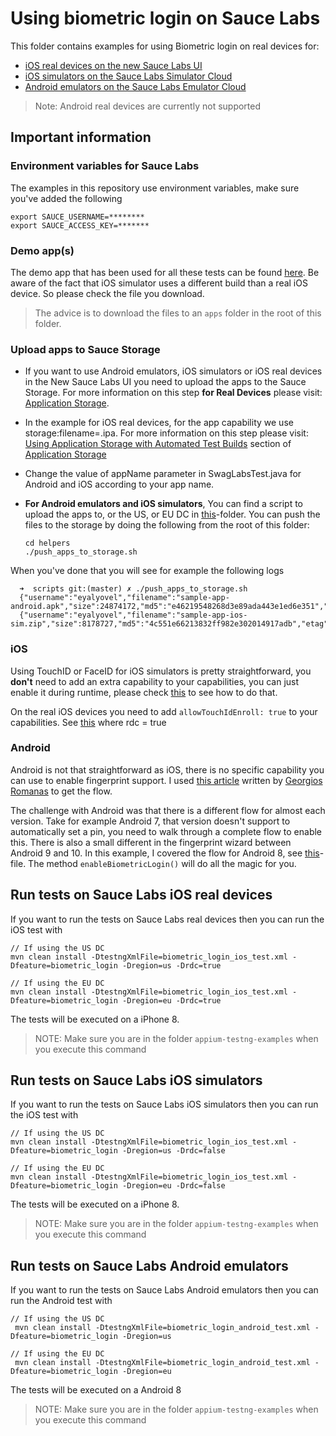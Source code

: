 # Using biometric login on Sauce Labs
This folder contains examples for using Biometric login on real devices for:
-   [iOS real devices on the new Sauce Labs UI](#run-tests-on-sauce-labs-ios-real-devices)
-   [iOS simulators on the Sauce Labs Simulator Cloud](#run-tests-on-sauce-labs-iOS-simulators)
-   [Android emulators on the Sauce Labs Emulator Cloud](#run-tests-on-sauce-labs-android-emulators)

> Note: Android real devices are currently not supported

## Important information
### Environment variables for Sauce Labs
The examples in this repository use environment variables, make sure you've added the following

    export SAUCE_USERNAME=********
    export SAUCE_ACCESS_KEY=*******
    
### Demo app(s)
The demo app that has been used for all these tests can be found [here](https://github.com/saucelabs/sample-app-mobile/releases).
Be aware of the fact that iOS simulator uses a different build than a real iOS device. So please check the file you download.

> The advice is to download the files to an `apps` folder in the root of this folder.

### Upload apps to Sauce Storage
-   If you want to use Android emulators, iOS simulators or iOS real devices in the New Sauce Labs UI you need to upload the apps to the Sauce Storage.
For more information on this step **for Real Devices** please visit: [Application Storage](https://wiki.saucelabs.com/display/DOCS/Application+Storage).

-   In the example for iOS real devices, for the app capability we use storage:filename=<app-name>.ipa. For more information on this step please visit: [Using Application Storage with Automated Test Builds](https://wiki.saucelabs.com/display/DOCSDEV/Application+Storage#ApplicationStorage-UsingApplicationStoragewithAutomatedTestBuilds) section of [Application Storage](https://wiki.saucelabs.com/display/DOCS/Application+Storage)

-   Change the value of appName parameter in SwagLabsTest.java for Android and iOS according to your app name.

-   **For Android emulators and iOS simulators**, You can find a script to upload the apps to, or the US, or EU DC in [this](./helpers)-folder. You can push the files to the 
  storage by doing the following from the root of this folder:
  

		cd helpers   
		./push_apps_to_storage.sh
      
  When you've done that you will see for example the following logs
  
      ➜  scripts git:(master) ✗ ./push_apps_to_storage.sh 
      {"username":"eyalyovel","filename":"sample-app-android.apk","size":24874172,"md5":"e46219548268d3e89ada443e1ed6e351","etag":"8b037c2ad1dc2b241e605ed97569d6dd"}
      {"username":"eyalyovel","filename":"sample-app-ios-sim.zip","size":8178727,"md5":"4c551e66213832ff982e302014917adb","etag":"23256688a3f6357ad4c1c8cd1ed72b3e"}
      
### iOS
Using TouchID or FaceID for iOS simulators is pretty straightforward, you **don't** need to add an extra capability to your capabilities,
you can just enable it during runtime, please check [this](./src/test/java/ios/tests/SwagLabsTest.java) to see how to do that.

On the real iOS devices you need to add `allowTouchIdEnroll: true` to your capabilities.
See [this](./src/test/java/ios/tests/SwagLabsTest.java) where rdc = true   

### Android
Android is not that straightforward as iOS, there is no specific capability you can use to enable fingerprint support. 
I used [this article](https://dev.to/gromanas/how-to-automate-biometrics-android-edition-2c7c) written by [Georgios Romanas](https://github.com/gromanas)
to get the flow.

The challenge with Android was that there is a different flow for almost each version. Take for example Android 7, 
that version doesn't support to automatically set a pin, you need to walk through a complete flow to enable this. 
There is also a small different in the fingerprint wizard between Android 9 and 10. 
In this example, I covered the flow for Android 8, see [this](./src/test/java/helpers/AndroidSettings.java)-file. 
The method `enableBiometricLogin()` will do all the magic for you. 

## Run tests on Sauce Labs iOS real devices
If you want to run the tests on Sauce Labs real devices then you can run the iOS test with

    // If using the US DC
    mvn clean install -DtestngXmlFile=biometric_login_ios_test.xml -Dfeature=biometric_login -Dregion=us -Drdc=true
    
    // If using the EU DC
    mvn clean install -DtestngXmlFile=biometric_login_ios_test.xml -Dfeature=biometric_login -Dregion=eu -Drdc=true
    
The tests will be executed on a iPhone 8.
> NOTE: Make sure you are in the folder `appium-testng-examples` when you execute this command

## Run tests on Sauce Labs iOS simulators
If you want to run the tests on Sauce Labs iOS simulators then you can run the iOS test with

    // If using the US DC
    mvn clean install -DtestngXmlFile=biometric_login_ios_test.xml -Dfeature=biometric_login -Dregion=us -Drdc=false
    
    // If using the EU DC
    mvn clean install -DtestngXmlFile=biometric_login_ios_test.xml -Dfeature=biometric_login -Dregion=eu -Drdc=false
    
The tests will be executed on a iPhone 8.
> NOTE: Make sure you are in the folder `appium-testng-examples` when you execute this command

## Run tests on Sauce Labs Android emulators
If you want to run the tests on Sauce Labs Android emulators then you can run the Android test with

    // If using the US DC
     mvn clean install -DtestngXmlFile=biometric_login_android_test.xml -Dfeature=biometric_login -Dregion=us
    
    // If using the EU DC
     mvn clean install -DtestngXmlFile=biometric_login_android_test.xml -Dfeature=biometric_login -Dregion=eu
    
The tests will be executed on a Android 8

> NOTE: Make sure you are in the folder `appium-testng-examples` when you execute this command
